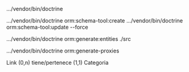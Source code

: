 .../vendor/bin/doctrine

.../vendor/bin/doctrine orm:schema-tool:create
.../vendor/bin/doctrine orm:schema-tool:update --force

.../vendor/bin/doctrine orm:generate:entities ./src

.../vendor/bin/doctrine orm:generate-proxies






Link (0,n)     tiene/pertenece  (1,1) Categoria